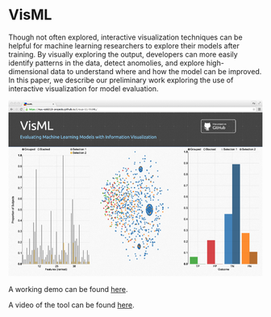 # VisML

Though not often explored, interactive visualization techniques can be helpful for machine learning researchers to explore their models after training. By visually exploring the output, developers can more easily identify patterns in the data, detect anomolies, and explore high-dimensional data to understand where and how the model can be improved.  In this paper, we describe our preliminary work exploring the use of interactive visualization for model evaluation. 

![the tool in action](Demo.png)

A working demo can be found [here](https://NYU-CS6313-Projects.github.io/Group-11-VisML/).

A video of the tool can be found [here](http://youtu.be/X_dbzbjDMGI).